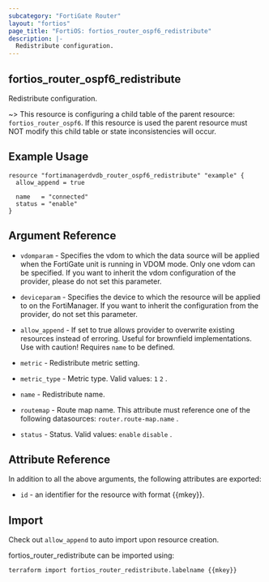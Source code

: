 ```yaml
---
subcategory: "FortiGate Router"
layout: "fortios"
page_title: "FortiOS: fortios_router_ospf6_redistribute"
description: |-
  Redistribute configuration.
---
```


## fortios_router_ospf6_redistribute
Redistribute configuration.

~> This resource is configuring a child table of the parent resource: `fortios_router_ospf6`. If this resource is used the parent resource must NOT modify this child table or state inconsistencies will occur.


## Example Usage

```hcl
resource "fortimanagerdvdb_router_ospf6_redistribute" "example" {
  allow_append = true

  name   = "connected"
  status = "enable"
}
```

## Argument Reference
* `vdomparam` - Specifies the vdom to which the data source will be applied when the FortiGate unit is running in VDOM mode. Only one vdom can be specified. If you want to inherit the vdom configuration of the provider, please do not set this parameter.
* `deviceparam` - Specifies the device to which the resource will be applied to on the FortiManager. If you want to inherit the configuration from the provider, do not set this parameter.
* `allow_append` - If set to true allows provider to overwrite existing resources instead of erroring. Useful for brownfield implementations. Use with caution! Requires `name` to be defined.

* `metric` - Redistribute metric setting.
* `metric_type` - Metric type. Valid values: `1` `2` .
* `name` - Redistribute name.
* `routemap` - Route map name. This attribute must reference one of the following datasources: `router.route-map.name` .
* `status` - Status. Valid values: `enable` `disable` .

## Attribute Reference

In addition to all the above arguments, the following attributes are exported:
* `id` - an identifier for the resource with format {{mkey}}.

## Import

Check out `allow_append` to auto import upon resource creation.

fortios_router_redistribute can be imported using:
```sh
terraform import fortios_router_redistribute.labelname {{mkey}}
```
